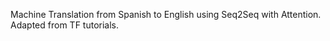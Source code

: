 Machine Translation from Spanish to English using Seq2Seq with Attention.
Adapted from TF tutorials.
